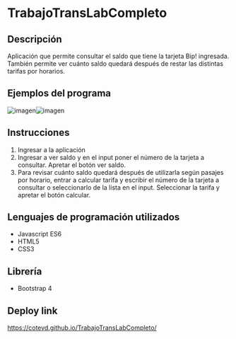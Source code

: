 # TrabajoTransLabCompleto
## Descripción
Aplicación que permite consultar el saldo que tiene la tarjeta Bip! ingresada. También permite ver cuánto saldo quedará después de restar las distintas tarifas por horarios.
## Ejemplos del programa
![imagen]()![imagen]()
## Instrucciones
1. Ingresar a la aplicación
2. Ingresar a ver saldo y en el input poner el número de la tarjeta a consultar. Apretar el botón ver saldo.
3. Para revisar cuánto saldo quedará después de utilizarla según pasajes por horario, entrar a calcular tarifa y escribir el número de la tarjeta a consultar o seleccionarlo de la lista en el input. Seleccionar la tarifa y apretar el botón calcular.
## Lenguajes de programación utilizados
* Javascript ES6
* HTML5
* CSS3
## Librería
* Bootstrap 4
## Deploy link
https://cotevd.github.io/TrabajoTransLabCompleto/
